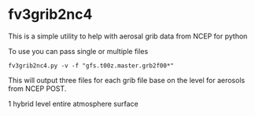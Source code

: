 # fv3grib2nc4


This is a simple utility to help with aerosal grib data from NCEP for python

To use you can pass single or multiple files

```
fv3grib2nc4.py -v -f "gfs.t00z.master.grb2f00*"
```

This will output three files for each grib file base on the level for aerosols from NCEP POST.

1 hybrid level
entire atmosphere
surface

